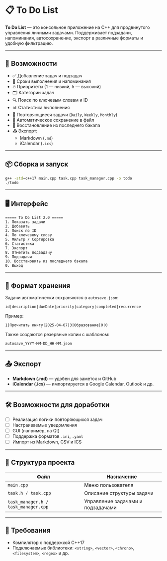 # 📋 To Do List

**To Do List** — это консольное приложение на C++ для продвинутого управления личными задачами. Поддерживает подзадачи, напоминания, автосохранение, экспорт в различные форматы и удобную фильтрацию.

---

## 🚀 Возможности

- ✅ Добавление задач и подзадач
- 📅 Сроки выполнения и напоминания
- 🔥 Приоритеты (1 — низкий, 5 — высокий)
- 🗂️ Категории задач
- 🔍 Поиск по ключевым словам и ID
- 📊 Статистика выполнения
- 🔁 Повторяющиеся задачи (`Daily`, `Weekly`, `Monthly`)
- 📁 Автоматическое сохранение в файл
- 🔄 Восстановление из последнего бэкапа
- 📤 Экспорт:
  - Markdown (`.md`)
  - iCalendar (`.ics`)

---

## 📦 Сборка и запуск

```bash
g++ -std=c++17 main.cpp task.cpp task_manager.cpp -o todo
./todo
```

---

## 🖥️ Интерфейс

```
===== To Do List 2.0 =====
1. Показать задачи
2. Добавить
3. Поиск по ID
4. По ключевому слову
5. Фильтр / Сортировка
6. Статистика
7. Экспорт
8. Отметить подзадачу
9. Подзадачи
10. Восстановить из последнего бэкапа
0. Выход
```

---

## 💾 Формат хранения

Задачи автоматически сохраняются в `autosave.json`:

```
id|description|dueDate|priority|category|completed|recurrence
```

Пример:

```
1|Прочитать книгу|2025-04-07|3|Образование|0|0
```

Также создаются резервные копии с шаблоном:

```
autosave_YYYY-MM-DD_HH-MM.json
```

---

## 📤 Экспорт

- **Markdown (.md)** — удобен для заметок и GitHub
- **iCalendar (.ics)** — импортируется в Google Calendar, Outlook и др.

---

## 🛠️ Возможности для доработки

- [ ] Реализация логики повторяющихся задач
- [ ] Настраиваемые уведомления
- [ ] GUI (например, на Qt)
- [ ] Поддержка форматов `.ini`, `.yaml`
- [ ] Импорт из Markdown, CSV и ICS

---

## 📁 Структура проекта

| Файл | Назначение |
|------|------------|
| `main.cpp` | Меню пользователя |
| `task.h / task.cpp` | Описание структуры задачи |
| `task_manager.h / task_manager.cpp` | Управление задачами и подзадачами |

---

## 📌 Требования

- Компилятор с поддержкой C++17
- Подключаемые библиотеки: `<string>`, `<vector>`, `<chrono>`, `<filesystem>`, `<regex>` и др.


